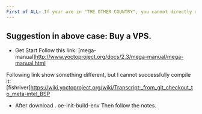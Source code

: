 ```yaml
---
First of ALL: If your are in "THE OTHER COUNTRY", you cannot directly download any Yocto Project.
---
```

Suggestion in above case: Buy a VPS.
---
* Get Start
Follow this link:
[mega-manual]http://www.yoctoproject.org/docs/2.3/mega-manual/mega-manual.html

Following link show something different, but I cannot successfully compile it:
[fishriver]https://wiki.yoctoproject.org/wiki/Transcript:_from_git_checkout_to_meta-intel_BSP

* After download
. oe-init-build-env
Then follow the notes.





